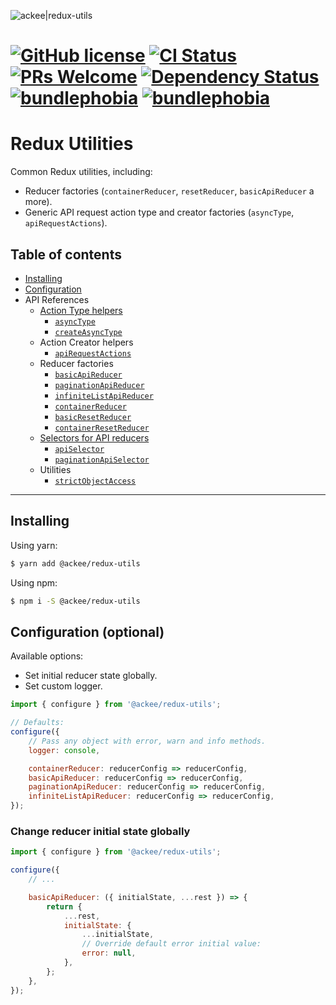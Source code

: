 ![ackee|redux-utils](https://img.ack.ee/ackee/image/github/js)

# [![GitHub license](https://img.shields.io/badge/license-MIT-blue.svg)](https://github.com/AckeeCZ/redux-utils/blob/master/LICENSE) [![CI Status](https://img.shields.io/travis/com/AckeeCZ/redux-utils.svg?style=flat)](https://travis-ci.com/AckeeCZ/redux-utils) [![PRs Welcome](https://img.shields.io/badge/PRs-welcome-brightgreen.svg)](https://reactjs.org/docs/how-to-contribute.html#your-first-pull-request) [![Dependency Status](https://img.shields.io/david/AckeeCZ/redux-utils.svg?style=flat-square)](https://david-dm.org/AckeeCZ/redux-utils) [![bundlephobia](https://flat.badgen.net/bundlephobia/min/@ackee/redux-utils)](https://bundlephobia.com/result?p=@ackee/redux-utils) [![bundlephobia](https://flat.badgen.net/bundlephobia/minzip/@ackee/redux-utils)](https://bundlephobia.com/result?p=@ackee/redux-utils)

# Redux Utilities

Common Redux utilities, including:

-   Reducer factories (`containerReducer`, `resetReducer`, `basicApiReducer` a more).
-   Generic API request action type and creator factories (`asyncType`, `apiRequestActions`).

## Table of contents

-   [Installing](#installing)
-   [Configuration](#configuration)
-   API References
    -   [Action Type helpers](./docs/utils/asyncType.md)
        -   [`asyncType`](./docs/utils/asyncType.md#asyncType)
        -   [`createAsyncType`](./docs/utils/asyncType.md#createAsyncType)
    -   Action Creator helpers
        -   [`apiRequestActions`](./docs/actions/request.md)
    -   Reducer factories
        -   [`basicApiReducer`](./docs/reducers/basicApiReducer.md)
        -   [`paginationApiReducer`](./docs/reducers/paginationApiReducer.md)
        -   [`infiniteListApiReducer`](./docs/reducers/infiniteListApiReducer.md)
        -   [`containerReducer`](./docs/reducers/containerReducer.md)
        -   [`basicResetReducer`](./docs/reducers/basicResetReducer.md)
        -   [`containerResetReducer`](./docs/reducers/containerResetReducer.md)
    -   [Selectors for API reducers](./docs/selectors/selectors.md)
        -   [`apiSelector`](./docs/selectors/selectors.md#apiSelector)
        -   [`paginationApiSelector`](./docs/selectors/selectors.md#paginationApiSelector)
    -   Utilities
        -   [`strictObjectAccess`](./docs/utils/strictObjectAccess.md)

---

## <a name="installing"></a>Installing

Using yarn:

```bash
$ yarn add @ackee/redux-utils
```

Using npm:

```bash
$ npm i -S @ackee/redux-utils
```

## Configuration (optional)

Available options:

-   Set initial reducer state globally.
-   Set custom logger.

```js
import { configure } from '@ackee/redux-utils';

// Defaults:
configure({
    // Pass any object with error, warn and info methods.
    logger: console,

    containerReducer: reducerConfig => reducerConfig,
    basicApiReducer: reducerConfig => reducerConfig,
    paginationApiReducer: reducerConfig => reducerConfig,
    infiniteListApiReducer: reducerConfig => reducerConfig,
});
```

### Change reducer initial state globally

```js
import { configure } from '@ackee/redux-utils';

configure({
    // ...

    basicApiReducer: ({ initialState, ...rest }) => {
        return {
            ...rest,
            initialState: {
                ...initialState,
                // Override default error initial value:
                error: null,
            },
        };
    },
});
```
